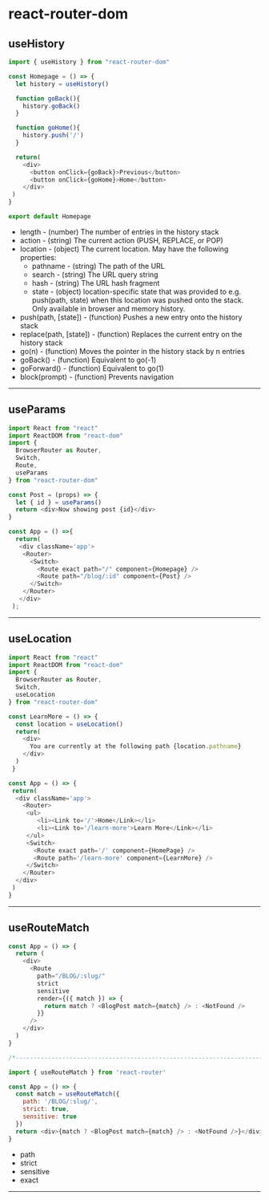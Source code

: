 # react-router-dom

## useHistory
```js
import { useHistory } from "react-router-dom"

const Homepage = () => {
  let history = useHistory()

  function goBack(){
    history.goBack()
  }

  function goHome(){
    history.push('/')
  } 

  return(
    <div>
      <button onClick={goBack}>Previous</button>
      <button onClick={goHome}>Home</button>
    </div>
 )
}

export default Homepage
```
 - length - (number) The number of entries in the history stack
 - action - (string) The current action (PUSH, REPLACE, or POP)
 - location - (object) The current location. May have the following properties:
   - pathname - (string) The path of the URL
   - search - (string) The URL query string
   - hash - (string) The URL hash fragment
   - state - (object) location-specific state that was provided to e.g. push(path, state) when this location was pushed onto the stack. Only available in browser and memory history.
 - push(path, [state]) - (function) Pushes a new entry onto the history stack
 - replace(path, [state]) - (function) Replaces the current entry on the history stack
 - go(n) - (function) Moves the pointer in the history stack by n entries
 - goBack() - (function) Equivalent to go(-1)
 - goForward() - (function) Equivalent to go(1)
 - block(prompt) - (function) Prevents navigation
<hr/>

## useParams
```js
import React from "react"
import ReactDOM from "react-dom"
import {
  BrowserRouter as Router,
  Switch,
  Route,
  useParams
} from "react-router-dom"

const Post = (props) => {
  let { id } = useParams()
  return <div>Now showing post {id}</div>
}

const App = () =>{
  return(
   <div className='app'>
    <Router>
      <Switch>
        <Route exact path="/" component={Homepage} />
        <Route path="/blog/:id" component={Post} />
      </Switch>
    </Router>
   </div>
 );
```
<hr/>

## useLocation
```js
import React from "react"
import ReactDOM from "react-dom"
import {
  BrowserRouter as Router,
  Switch,
  useLocation
} from "react-router-dom"

const LearnMore = () => {
  const location = useLocation()
  return(
    <div>
      You are currently at the following path {location.pathname}
    </div>
  )
 }

const App = () => {
 return(
  <div className='app'>
    <Router>
     <ul>
        <li><Link to='/'>Home</Link></li>
        <li><Link to='/learn-more'>Learn More</Link></li>
     </ul>
     <Switch>
       <Route exact path='/' component={HomePage} />
       <Route path='/learn-more' component={LearnMore} />
     </Switch>
    </Router>
  </div>
 )
}
```
<hr/>

## useRouteMatch
```js
const App = () => {
  return (
    <div>
      <Route
        path="/BLOG/:slug/"
        strict
        sensitive
        render={({ match }) => {
          return match ? <BlogPost match={match} /> : <NotFound />
        }}
      />
    </div>
  )
}

/*-----------------------------------------------------------------------------*/

import { useRouteMatch } from 'react-router'

const App = () => {
  const match = useRouteMatch({
    path: '/BLOG/:slug/',
    strict: true,
    sensitive: true
  })
  return <div>{match ? <BlogPost match={match} /> : <NotFound />}</div>
}
```
- path
- strict
- sensitive
- exact
<hr/>